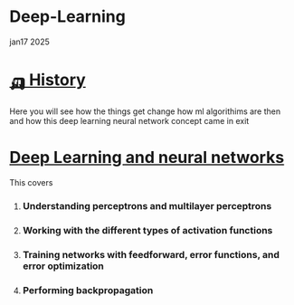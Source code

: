 # Deep-Learning
jan17 2025  
# [🛺 History](https://github.com/samirdahal888/Deep-Learning/tree/main/History)  
Here you will see how the things get change how ml algorithims are then and how this deep learning neural network concept came in exit  

# [ Deep Learning and neural networks](https://github.com/samirdahal888/Deep-Learning/tree/main/History)  
 This  covers
 1.  ### Understanding perceptrons and multilayer perceptrons  

 2. ### Working with the different types of activation functions 

 3.  ### Training networks with feedforward, error functions, and error optimization  

 4. ### Performing backpropagation



